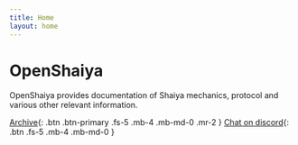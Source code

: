 ```yaml
---
title: Home
layout: home
---
```


# OpenShaiya

OpenShaiya provides documentation of Shaiya mechanics, protocol and various other relevant information.


[Archive][archive]{: .btn .btn-primary .fs-5 .mb-4 .mb-md-0 .mr-2 }
[Chat on discord][discord]{: .btn .fs-5 .mb-4 .mb-md-0 }

[archive]: https://archive.openshaiya.org
[discord]: https://discord.gg/openshaiya